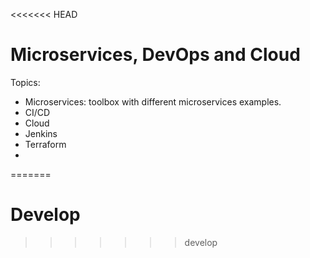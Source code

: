 <<<<<<< HEAD
# Microservices, DevOps and Cloud
Topics:
- Microservices: toolbox with different microservices examples.
- CI/CD
- Cloud
- Jenkins
- Terraform
- 
=======
# Develop

>>>>>>> develop
